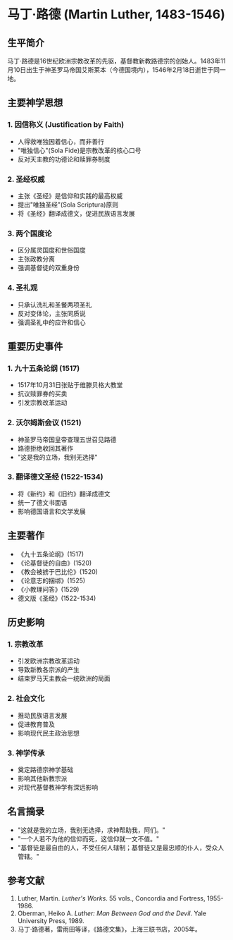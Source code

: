# 马丁·路德 (Martin Luther, 1483-1546)

## 生平简介
马丁·路德是16世纪欧洲宗教改革的先驱，基督教新教路德宗的创始人。1483年11月10日出生于神圣罗马帝国艾斯莱本（今德国境内），1546年2月18日逝世于同一地。

## 主要神学思想

### 1. 因信称义 (Justification by Faith)
- 人得救唯独因着信心，而非善行
- "唯独信心"(Sola Fide)是宗教改革的核心口号
- 反对天主教的功德论和赎罪券制度

### 2. 圣经权威
- 主张《圣经》是信仰和实践的最高权威
- 提出"唯独圣经"(Sola Scriptura)原则
- 将《圣经》翻译成德文，促进民族语言发展

### 3. 两个国度论
- 区分属灵国度和世俗国度
- 主张政教分离
- 强调基督徒的双重身份

### 4. 圣礼观
- 只承认洗礼和圣餐两项圣礼
- 反对变体论，主张同质说
- 强调圣礼中的应许和信心

## 重要历史事件

### 1. 九十五条论纲 (1517)
- 1517年10月31日张贴于维滕贝格大教堂
- 抗议赎罪券的买卖
- 引发宗教改革运动

### 2. 沃尔姆斯会议 (1521)
- 神圣罗马帝国皇帝查理五世召见路德
- 路德拒绝收回其著作
- "这是我的立场，我别无选择"

### 3. 翻译德文圣经 (1522-1534)
- 将《新约》和《旧约》翻译成德文
- 统一了德文书面语
- 影响德国语言和文学发展

## 主要著作
- 《九十五条论纲》(1517)
- 《论基督徒的自由》(1520)
- 《教会被掳于巴比伦》(1520)
- 《论意志的捆绑》(1525)
- 《小教理问答》(1529)
- 德文版《圣经》(1522-1534)

## 历史影响

### 1. 宗教改革
- 引发欧洲宗教改革运动
- 导致新教各宗派的产生
- 结束罗马天主教会一统欧洲的局面

### 2. 社会文化
- 推动民族语言发展
- 促进教育普及
- 影响现代民主政治思想

### 3. 神学传承
- 奠定路德宗神学基础
- 影响其他新教宗派
- 对现代基督教神学有深远影响

## 名言摘录
- "这就是我的立场，我别无选择，求神帮助我，阿们。"
- "一个人若不为他的信仰而死，这信仰就一文不值。"
- "基督徒是最自由的人，不受任何人辖制；基督徒又是最忠顺的仆人，受众人管辖。"

## 参考文献
1. Luther, Martin. *Luther's Works*. 55 vols., Concordia and Fortress, 1955-1986.
2. Oberman, Heiko A. *Luther: Man Between God and the Devil*. Yale University Press, 1989.
3. 马丁·路德著，雷雨田等译，《路德文集》，上海三联书店，2005年。

